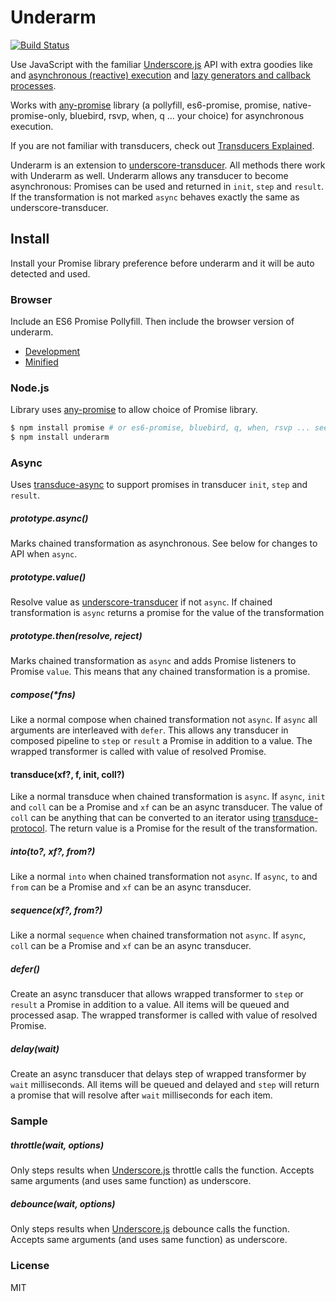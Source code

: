 # Underarm
[![Build Status](https://secure.travis-ci.org/kevinbeaty/underarm.png)](http://travis-ci.org/kevinbeaty/underarm)

Use JavaScript with the familiar [Underscore.js][1] API with extra goodies like and [asynchronous (reactive) execution][2] and [lazy generators and callback processes][4].

Works with [any-promise][6] library (a pollyfill, es6-promise, promise, native-promise-only, bluebird, rsvp, when, q ... your choice) for asynchronous execution.

If you are not familiar with transducers, check out [Transducers Explained][3].

Underarm is an extension to [underscore-transducer][5]. All methods there work with Underarm as well.  Underarm allows any transducer to become asynchronous: Promises can be used and returned in `init`, `step` and `result`.  If the transformation is not marked `async` behaves exactly the same as underscore-transducer.

## Install

Install your Promise library preference before underarm and it will be auto detected and used.

### Browser
Include an ES6 Promise Pollyfill.  Then include the browser version of underarm.

* [Development][12]
* [Minified][13]

### Node.js
Library uses [any-promise][6] to allow choice of Promise library.

```bash
$ npm install promise # or es6-promise, bluebird, q, when, rsvp ... see any-promise
$ npm install underarm
```

### Async
Uses [transduce-async][15] to support promises in transducer `init`, `step` and `result`.

##### prototype.async()
Marks chained transformation as asynchronous.  See below for changes to API when `async`.

##### prototype.value()
Resolve value as [underscore-transducer][5] if not `async`.  If chained transformation is `async` returns a promise for the value of the transformation

##### prototype.then(resolve, reject)
Marks chained transformation as `async` and adds Promise listeners to Promise `value`.  This means that any chained transformation is a promise.

##### compose(\*fns)
Like a normal compose when chained transformation not `async`. If `async` all arguments are interleaved with `defer`.  This allows any transducer in composed pipeline to `step` or `result` a Promise in addition to a value.  The wrapped transformer is called with value of resolved Promise.

#### transduce(xf?, f, init, coll?)
Like a normal transduce when chained transformation is `async`.  If `async`, `init` and `coll` can be a Promise and `xf` can be an async transducer. The value of `coll` can be anything that can be converted to an iterator using [transduce-protocol][16]. The return value is a Promise for the result of the transformation.

##### into(to?, xf?, from?)
Like a normal `into` when chained transformation not `async`. If `async`, `to` and `from` can be a Promise and `xf` can be an async transducer. 

##### sequence(xf?, from?)
Like a normal `sequence` when chained transformation not `async`. If `async`, `coll` can be a Promise and `xf` can be an async transducer. 

##### defer()
Create an async transducer that allows wrapped transformer to `step` or `result` a Promise in addition to a value. All items will be queued and processed asap. The wrapped transformer is called with value of resolved Promise.

##### delay(wait)
Create an async transducer that delays step of wrapped transformer by `wait` milliseconds. All items will be queued and delayed and `step` will return a promise that will resolve after `wait` milliseconds for each item.

### Sample

##### throttle(wait, options)
Only steps results when [Underscore.js][1] throttle calls the function.  Accepts same arguments (and uses same function) as underscore.

##### debounce(wait, options)
Only steps results when [Underscore.js][1] debounce calls the function.  Accepts same arguments (and uses same function) as underscore.

### License
MIT

[1]: http://underscorejs.org/
[2]: http://simplectic.com/projects/underarm/
[3]: http://simplectic.com/blog/2014/transducers-explained-1/
[4]: http://simplectic.com/projects/underscore-transducer/
[5]: https://github.com/kevinbeaty/underscore-transducer
[6]: https://github.com/kevinbeaty/any-promise
[12]: https://raw.githubusercontent.com/kevinbeaty/underarm/master/build/underarm.js
[13]: https://raw.githubusercontent.com/kevinbeaty/underarm/master/build/underarm.min.js
[14]: https://github.com/transduce/transduce
[15]: https://github.com/transduce/transduce-async
[16]: https://github.com/transduce/transduce-protocol
